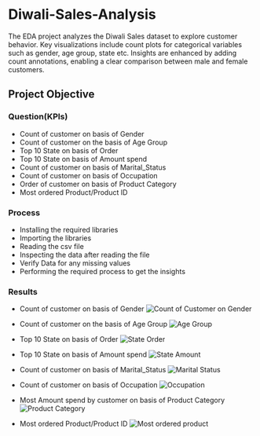 # Diwali-Sales-Analysis
 The EDA project analyzes the Diwali Sales dataset to explore customer  behavior. Key visualizations include count plots for categorical variables such as gender, age group, state etc.  Insights are enhanced by adding count annotations, enabling a clear comparison between male and female customers. 

## Project Objective
### Question(KPIs)
- Count of customer on basis of Gender
- Count of customer on the basis of Age Group
- Top 10 State on basis of Order
- Top 10 State on basis of Amount spend
- Count of customer on basis of Marital_Status
- Count of customer on basis of Occupation
- Order of customer on basis of Product Category
- Most ordered Product/Product ID

### Process
- Installing the required libraries
- Importing the libraries
- Reading the csv file
- Inspecting the data after reading the file
- Verify Data for any missing values
- Performing the required process to get the insights

### Results
- Count of customer on basis of Gender
 ![Count of Customer on Gender ](https://github.com/user-attachments/assets/9a9932d0-91f2-4a41-91cd-8b022357f443)

- Count of customer on the basis of Age Group
  ![Age Group](https://github.com/user-attachments/assets/ad91a20f-c6c8-4d1d-93cd-a4c266b404f0)

- Top 10 State on basis of Order
  ![State Order](https://github.com/user-attachments/assets/cd25bf98-d3bc-4892-9486-26fb034391d7)

- Top 10 State on basis of Amount spend
  ![State Amount](https://github.com/user-attachments/assets/d0c2b54c-b24d-4a64-b3c3-85c97045c49c)


- Count of customer on basis of Marital_Status
   ![Marital Status](https://github.com/user-attachments/assets/ea1e9a05-bcbe-4515-acda-9d91ad3b427e)

- Count of customer on basis of Occupation
  ![Occupation](https://github.com/user-attachments/assets/11a7a122-d021-45d1-a292-775ed7103156)

- Most Amount spend by customer on basis of Product Category
  ![Product Category](https://github.com/user-attachments/assets/84b4e694-4073-4198-a8de-72fa74a43bcd)

- Most ordered Product/Product ID
  ![Most ordered product](https://github.com/user-attachments/assets/e8c932a2-d3eb-42b9-8a55-74a1934c80d5)




